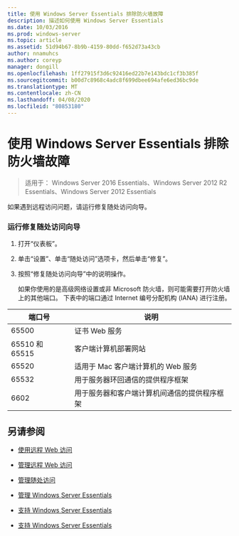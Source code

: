 ```yaml
---
title: 使用 Windows Server Essentials 排除防火墙故障
description: 描述如何使用 Windows Server Essentials
ms.date: 10/03/2016
ms.prod: windows-server
ms.topic: article
ms.assetid: 51d94b67-8b9b-4159-80dd-f652d73a43cb
author: nnamuhcs
ms.author: coreyp
manager: dongill
ms.openlocfilehash: 1ff27915f3d6c92416ed22b7e143bdc1cf3b385f
ms.sourcegitcommit: b00d7c8968c4adc8f699dbee694afe6ed36bc9de
ms.translationtype: MT
ms.contentlocale: zh-CN
ms.lasthandoff: 04/08/2020
ms.locfileid: "80853180"
---
```

# <a name="troubleshoot-your-firewall-in-windows-server-essentials"></a>使用 Windows Server Essentials 排除防火墙故障
 
>适用于： Windows Server 2016 Essentials、Windows Server 2012 R2 Essentials、Windows Server 2012 Essentials
  
 如果遇到远程访问问题，请运行修复随处访问向导。  
  
### <a name="to-run-the-repair-anywhere-access-wizard"></a>运行修复随处访问向导  
  
1. 打开“仪表板”。  
  
2. 单击“设置”、单击“随处访问”选项卡，然后单击“修复”。  
  
3. 按照“修复随处访问向导”中的说明操作。  
  
   如果你使用的是高级网络设置或非 Microsoft 防火墙，则可能需要打开防火墙上的其他端口。 下表中的端口通过 Internet 编号分配机构 (IANA) 进行注册。  
  
|端口号|说明|  
|-----------------|-----------------|  
|65500|证书 Web 服务|  
|65510 和 65515|客户端计算机部署网站|  
|65520|适用于 Mac 客户端计算机的 Web 服务|  
|65532|用于服务器环回通信的提供程序框架|  
|6602|用于服务器和客户端计算机间通信的提供程序框架|  
  
## <a name="see-also"></a>另请参阅  
  
-   [使用远程 Web 访问](../use/Use-Remote-Web-Access-in-Windows-Server-Essentials.md)  
  
-   [管理远程 Web 访问](../manage/Manage-Remote-Web-Access-in-Windows-Server-Essentials.md)  
  
-   [管理随处访问](../manage/Manage-Anywhere-Access-in-Windows-Server-Essentials.md)  
  
-   [管理 Windows Server Essentials](../manage/Manage-Windows-Server-Essentials.md)  
  

-   [支持 Windows Server Essentials](Support-Windows-Server-Essentials.md)

-   [支持 Windows Server Essentials](../support/Support-Windows-Server-Essentials.md)

